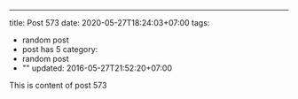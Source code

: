 ---
title: Post 573
date: 2020-05-27T18:24:03+07:00
tags:
  - random post
  - post has 5
category:
  - random post
  - ""
updated: 2016-05-27T21:52:20+07:00

This is content of post 573